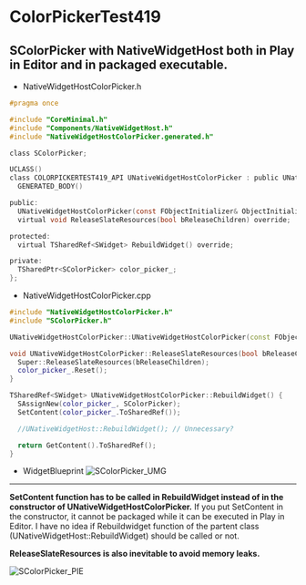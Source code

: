 # ColorPickerTest419
SColorPicker with NativeWidgetHost both in Play in Editor and in packaged executable.
---

* NativeWidgetHostColorPicker.h
``` cpp:NativeWidgetHostColorPicker.h
#pragma once

#include "CoreMinimal.h"
#include "Components/NativeWidgetHost.h"
#include "NativeWidgetHostColorPicker.generated.h"

class SColorPicker;

UCLASS()
class COLORPICKERTEST419_API UNativeWidgetHostColorPicker : public UNativeWidgetHost {
  GENERATED_BODY()

public:
  UNativeWidgetHostColorPicker(const FObjectInitializer& ObjectInitializer);
  virtual void ReleaseSlateResources(bool bReleaseChildren) override;

protected:
  virtual TSharedRef<SWidget> RebuildWidget() override;

private:
  TSharedPtr<SColorPicker> color_picker_;
};
```  

* NativeWidgetHostColorPicker.cpp
``` cpp:NativeWidgetHostColorPicker.cpp
#include "NativeWidgetHostColorPicker.h"
#include "SColorPicker.h"

UNativeWidgetHostColorPicker::UNativeWidgetHostColorPicker(const FObjectInitializer& ObjectInitializer) : UNativeWidgetHost(ObjectInitializer) {}

void UNativeWidgetHostColorPicker::ReleaseSlateResources(bool bReleaseChildren) {
  Super::ReleaseSlateResources(bReleaseChildren);
  color_picker_.Reset();
}

TSharedRef<SWidget> UNativeWidgetHostColorPicker::RebuildWidget() {
  SAssignNew(color_picker_, SColorPicker);
  SetContent(color_picker_.ToSharedRef());

  //UNativeWidgetHost::RebuildWidget(); // Unnecessary?

  return GetContent().ToSharedRef();
}
```  

* WidgetBlueprint
![SColorPicker_UMG](https://user-images.githubusercontent.com/8625552/52100766-27316880-261c-11e9-98f1-977c5fe1e243.jpg)

---

**SetContent function has to be called in RebuildWidget instead of in the constructor of UNativeWidgetHostColorPicker.** If you put SetContent in the constructor, it cannot be packaged while it can be executed in Play in Editor.
I have no idea if Rebuildwidget function of the partent class (UNativeWidgetHost::RebuildWidget) should be called or not.

**ReleaseSlateResources is also inevitable to avoid memory leaks.**

![SColorPicker_PIE](https://user-images.githubusercontent.com/8625552/52100760-226cb480-261c-11e9-8d37-5f29b84e6886.jpg)
